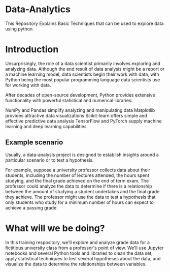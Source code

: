 # Data-Analytics
This Repository Explains Basic Techniques that can be used to explore data using python

# Introduction

Unsurprisingly, the role of a data scientist primarily involves exploring and analyzing data. Although the end result of data analysis might be a report or a machine learning model, data scientists begin their work with data, with Python being the most popular programming language data scientists use for working with data.

After decades of open-source development, Python provides extensive functionality with powerful statistical and numerical libraries:

NumPy and Pandas simplify analyzing and manipulating data
Matplotlib provides attractive data visualizations
Scikit-learn offers simple and effective predictive data analysis
TensorFlow and PyTorch supply machine learning and deep learning capabilities


## Example scenario
Usually, a data-analysis project is designed to establish insights around a particular scenario or to test a hypothesis.

For example, suppose a university professor collects data about their students, including the number of lectures attended, the hours spent studying, and the final grade achieved on the end of term exam. The professor could analyze the data to determine if there is a relationship between the amount of studying a student undertakes and the final grade they achieve. The professor might use the data to test a hypothesis that only students who study for a minimum number of hours can expect to achieve a passing grade.


# What will we be doing?
In this training respository, we'll explore and analyze grade data for a fictitious university class from a professor's point of view. We'll use Jupyter notebooks and several Python tools and libraries to clean the data set, apply statistical techniques to test several hypotheses about the data, and visualize the data to determine the relationships between variables.
